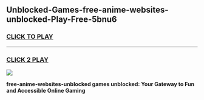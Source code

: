 
## Unblocked-Games-free-anime-websites-unblocked-Play-Free-5bnu6
<h3>
<a href="https://premium76.site?title=free-anime-websites-unblocked&ref=21A">CLICK TO PLAY</a></h3>
<hr>

<h3>
<a href="https://premium76.site?title=free-anime-websites-unblocked&ref=21A">CLICK 2 PLAY</a>
  
</h3>

<a href="https://premium76.site?title=free-anime-websites-unblocked&ref=21A"><img src="https://clearcache.store/games.png"></a>


**free-anime-websites-unblocked games unblocked: Your Gateway to Fun and Accessible Online Gaming**
